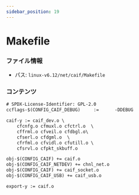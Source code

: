 ```yaml
---
sidebar_position: 19
---
```

# Makefile

### ファイル情報

- パス: `linux-v6.12/net/caif/Makefile`

### コンテンツ

```txt
# SPDX-License-Identifier: GPL-2.0
ccflags-$(CONFIG_CAIF_DEBUG)     :=      -DDEBUG

caif-y := caif_dev.o \
	cfcnfg.o cfmuxl.o cfctrl.o  \
	cffrml.o cfveil.o cfdbgl.o\
	cfserl.o cfdgml.o  \
	cfrfml.o cfvidl.o cfutill.o \
	cfsrvl.o cfpkt_skbuff.o

obj-$(CONFIG_CAIF) += caif.o
obj-$(CONFIG_CAIF_NETDEV) += chnl_net.o
obj-$(CONFIG_CAIF) += caif_socket.o
obj-$(CONFIG_CAIF_USB) += caif_usb.o

export-y := caif.o

```
